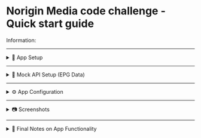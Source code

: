 Norigin Media code challenge - Quick start guide
========================================

Information:


---
<details>
<summary>📱 App Setup</summary>

Make sure you’ve followed the official setup:
https://reactnative.dev/docs/environment-setup

1. Install dependencies:

    npm install

    or

    yarn

2. Start Metro (Dev Server):

    npm start

    or

    yarn start

3. Run the App on Android:

    npm run android

    or

    yarn android

4. Reload / Refresh:

    Android:
    - Double press "R"
    - OR open the developer menu with:
        - Cmd ⌘ + M (macOS)
        - Ctrl + M (Windows/Linux)

5. Modify your app:

    Edit `App.tsx` and save to see changes via Fast Refresh.

</details>

---

<details>
<summary>📡 Mock API Setup (EPG Data)</summary>

1. Clone the mock-api with the correct branch "cloudberry":

    git clone -b cloudberry https://github.com/NoriginMedia/mock-api.git
    cd mock-api

2. Install dependencies:

    npm install

3. Start the mock API server:

    npm run start

    The server will run on port 1337.

    → Mock service running at: http://localhost:1337
    → Try it: http://localhost:1337/epg

Notes:
------
- Make sure Node.js is installed before running the mock API.
- If you're not familiar with NPM, visit: https://docs.npmjs.com/

</details>

---

<details>
<summary>⚙️ App Configuration</summary>

1. Locate the file:

    /src/config.ts

2. Find the `API_ROUTE` parameter.

3. If using a physical device:
   - Get your computer's local IP (e.g., 192.168.x.x)
   - Replace the value of `API_ROUTE` with:

        export const API_ROUTE = "http://192.168.x.x:1337";

4. If using an emulator (virtual device), leave it as:

        export const API_ROUTE = "http://localhost:1337";

</details>

---

<details>
<summary>📷 Screenshots</summary>

You can find screenshots demonstrating the app's functionality in the following folder:

    /screenshots

Please refer to these images to understand the app's UI and features.

</details>

---

<details>
<summary>📝 Final Notes on App Functionality</summary>

- At the bottom of the app, there are 5 icons. Select the 3rd icon to display the TV channel programming guide.
- On the left side, different channels are shown using icons because the original images from the API are no longer available.
- At the top, there is a date selector; however, it currently has no functionality as the API always returns data for the current day.
- On the right side, a list of movies or shows is displayed in their respective time slots.
- There is a "Now" button at the bottom left that allows you to jump directly to the movies currently being broadcast.
- A vertical purple line indicates the current time on the schedule, and it automatically updates as time progresses.
- You can refresh the data by pulling down completely when at the top of the list.

- The Norigin Media company icon was updated because the previous one was no longer available.
- The primary color was changed to better match the logo.

- There are three ways to view movie details:
  1. Selecting a movie that has already aired (before the current purple line) shows past details including season information.
  2. Selecting a movie currently airing displays live details.
  3. Selecting a movie airing in the future shows upcoming movie information.

Thank you very much for the opportunity to complete this technical test.  
If you have any questions or feedback, please feel free to contact me via email or open an issue on GitHub.

</details>